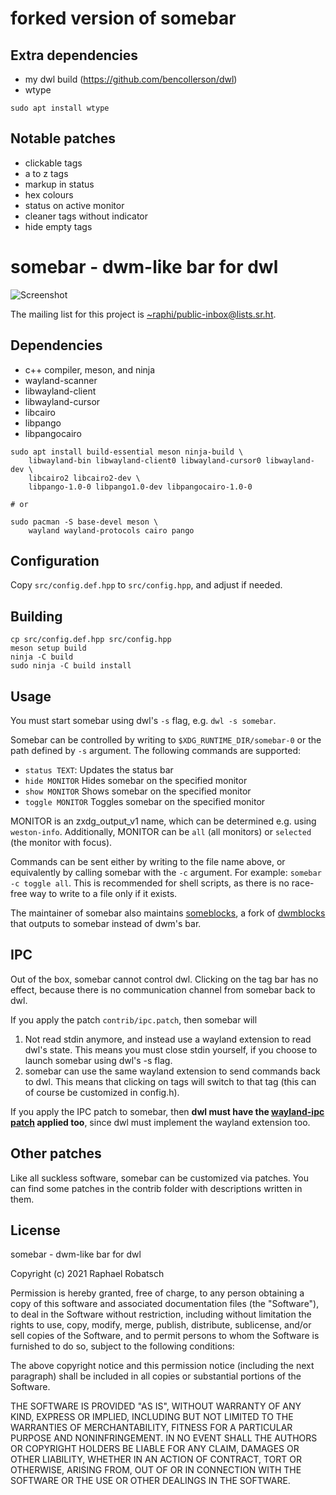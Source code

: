 # forked version of somebar

## Extra dependencies

* my dwl build (https://github.com/bencollerson/dwl)
* wtype

```
sudo apt install wtype
```

## Notable patches

* clickable tags
* a to z tags
* markup in status
* hex colours
* status on active monitor
* cleaner tags without indicator
* hide empty tags


# somebar - dwm-like bar for dwl

![Screenshot](screenshot.png)

The mailing list for this project is
[~raphi/public-inbox@lists.sr.ht](mailto:~raphi/public-inbox@lists.sr.ht).

## Dependencies

* c++ compiler, meson, and ninja
* wayland-scanner
* libwayland-client
* libwayland-cursor
* libcairo
* libpango
* libpangocairo

```
sudo apt install build-essential meson ninja-build \
    libwayland-bin libwayland-client0 libwayland-cursor0 libwayland-dev \
    libcairo2 libcairo2-dev \
    libpango-1.0-0 libpango1.0-dev libpangocairo-1.0-0

# or

sudo pacman -S base-devel meson \
    wayland wayland-protocols cairo pango
```

## Configuration

Copy `src/config.def.hpp` to `src/config.hpp`, and adjust if needed.

## Building

```
cp src/config.def.hpp src/config.hpp
meson setup build
ninja -C build
sudo ninja -C build install
```

## Usage

You must start somebar using dwl's `-s` flag, e.g. `dwl -s somebar`.

Somebar can be controlled by writing to `$XDG_RUNTIME_DIR/somebar-0`
or the path defined by `-s` argument.
The following commands are supported:

* `status TEXT`: Updates the status bar
* `hide MONITOR` Hides somebar on the specified monitor
* `show MONITOR` Shows somebar on the specified monitor
* `toggle MONITOR` Toggles somebar on the specified monitor

MONITOR is an zxdg_output_v1 name, which can be determined e.g. using `weston-info`.
Additionally, MONITOR can be `all` (all monitors) or `selected` (the monitor with focus).

Commands can be sent either by writing to the file name above, or equivalently by calling
somebar with the `-c` argument. For example: `somebar -c toggle all`. This is recommended
for shell scripts, as there is no race-free way to write to a file only if it exists.

The maintainer of somebar also maintains
[someblocks](https://git.sr.ht/~raphi/someblocks/),
a fork of [dwmblocks](https://github.com/torrinfail/dwmblocks) that outputs
to somebar instead of dwm's bar.

## IPC

Out of the box, somebar cannot control dwl. Clicking on the tag bar has no
effect, because there is no communication channel from somebar back to dwl.

If you apply the patch `contrib/ipc.patch`, then somebar will

1. Not read stdin anymore, and instead use a wayland extension to read dwl's
   state. This means you must close stdin yourself, if you choose to launch
   somebar using dwl's -s flag.
2. somebar can use the same wayland extension to send commands back to dwl.
   This means that clicking on tags will switch to that tag (this can of course
   be customized in config.h).

If you apply the IPC patch to somebar, then
**dwl must have the [wayland-ipc patch](https://git.sr.ht/~raphi/dwl/blob/master/patches/wayland-ipc.patch) applied too**,
since dwl must implement the wayland extension too.

## Other patches

Like all suckless software, somebar can be customized via patches. You can find some patches in the contrib folder with descriptions written in them.

## License

somebar - dwm-like bar for dwl

Copyright (c) 2021 Raphael Robatsch

Permission is hereby granted, free of charge, to any person obtaining a copy of
this software and associated documentation files (the "Software"), to deal in
the Software without restriction, including without limitation the rights to
use, copy, modify, merge, publish, distribute, sublicense, and/or sell copies
of the Software, and to permit persons to whom the Software is furnished to do
so, subject to the following conditions:

The above copyright notice and this permission notice (including the next
paragraph) shall be included in all copies or substantial portions of the
Software.

THE SOFTWARE IS PROVIDED "AS IS", WITHOUT WARRANTY OF ANY KIND, EXPRESS OR
IMPLIED, INCLUDING BUT NOT LIMITED TO THE WARRANTIES OF MERCHANTABILITY,
FITNESS FOR A PARTICULAR PURPOSE AND NONINFRINGEMENT. IN NO EVENT SHALL THE
AUTHORS OR COPYRIGHT HOLDERS BE LIABLE FOR ANY CLAIM, DAMAGES OR OTHER
LIABILITY, WHETHER IN AN ACTION OF CONTRACT, TORT OR OTHERWISE, ARISING FROM,
OUT OF OR IN CONNECTION WITH THE SOFTWARE OR THE USE OR OTHER DEALINGS IN THE
SOFTWARE.
